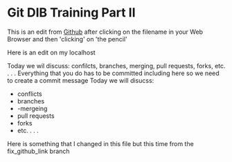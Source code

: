 # Git DIB Training Part II

This is an edit from [Github](http://www.github.com) after clicking on the filename in your Web Browser and then 'clicking' on 'the pencil'

Here is an edit on my localhost

Today we wil discuss: confilcts, branches, merging, pull requests, forks, etc. . . . 
Everything that you do has to be committed including here so we need to create a commit message
Today we will disucss:
- conflicts
- branches
- -mergeing
- pull requests
- forks
- etc. . . . 

Here is something that I changed in this file but this time from the fix_github_link branch

